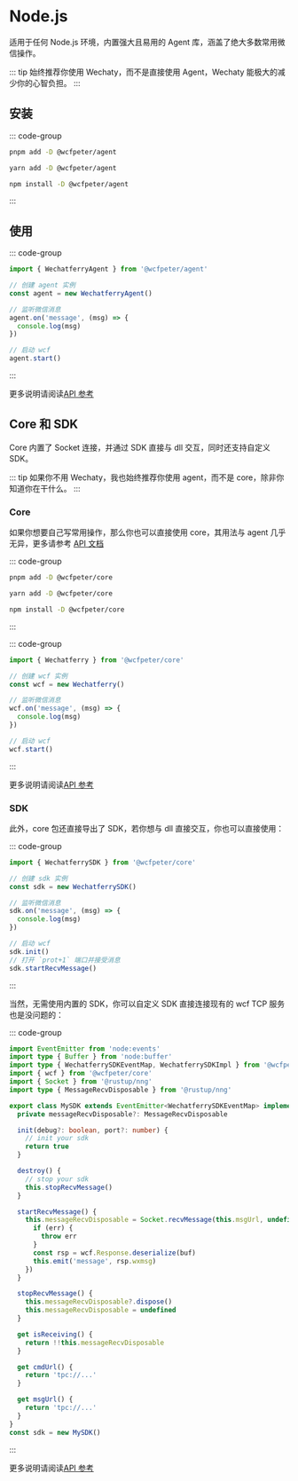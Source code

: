 # Node.js

适用于任何 Node.js 环境，内置强大且易用的 Agent 库，涵盖了绝大多数常用微信操作。

::: tip
始终推荐你使用 Wechaty，而不是直接使用 Agent，Wechaty 能极大的减少你的心智负担。
:::

## 安装

::: code-group
  ```bash [pnpm]
  pnpm add -D @wcfpeter/agent
  ```
  ```bash [yarn]
  yarn add -D @wcfpeter/agent
  ```
  ```bash [npm]
  npm install -D @wcfpeter/agent
  ```
:::

## 使用

::: code-group
```ts twoslash [index.ts]
import { WechatferryAgent } from '@wcfpeter/agent'

// 创建 agent 实例
const agent = new WechatferryAgent()

// 监听微信消息
agent.on('message', (msg) => {
  console.log(msg)
})

// 启动 wcf
agent.start()
```
:::

更多说明请阅读[API 参考](https://www.jsdocs.io/package/@wcfpeter/agent)

## Core 和 SDK

Core 内置了 Socket 连接，并通过 SDK 直接与 dll 交互，同时还支持自定义 SDK。

::: tip
如果你不用 Wechaty，我也始终推荐你使用 agent，而不是 core，除非你知道你在干什么。
:::

### Core

如果你想要自己写常用操作，那么你也可以直接使用 core，其用法与 agent 几乎无异，更多请参考 [API 文档](https://www.jsdocs.io/package/@wcfpeter/core)

::: code-group
  ```bash [pnpm]
  pnpm add -D @wcfpeter/core
  ```
  ```bash [yarn]
  yarn add -D @wcfpeter/core
  ```
  ```bash [npm]
  npm install -D @wcfpeter/core
  ```
:::

::: code-group
```ts twoslash [index.ts]
import { Wechatferry } from '@wcfpeter/core'

// 创建 wcf 实例
const wcf = new Wechatferry()

// 监听微信消息
wcf.on('message', (msg) => {
  console.log(msg)
})

// 启动 wcf
wcf.start()
```
:::

更多说明请阅读[API 参考](https://www.jsdocs.io/package/@wcfpeter/core)

### SDK

此外，core 包还直接导出了 SDK，若你想与 dll 直接交互，你也可以直接使用：

::: code-group
```ts twoslash [index.ts]
import { WechatferrySDK } from '@wcfpeter/core'

// 创建 sdk 实例
const sdk = new WechatferrySDK()

// 监听微信消息
sdk.on('message', (msg) => {
  console.log(msg)
})

// 启动 wcf
sdk.init()
// 打开 `prot+1` 端口并接受消息
sdk.startRecvMessage()
```
:::

当然，无需使用内置的 SDK，你可以自定义 SDK 直接连接现有的 wcf TCP 服务也是没问题的：

::: code-group
```ts twoslash [mysdk.ts]
import EventEmitter from 'node:events'
import type { Buffer } from 'node:buffer'
import type { WechatferrySDKEventMap, WechatferrySDKImpl } from '@wcfpeter/core'
import { wcf } from '@wcfpeter/core'
import { Socket } from '@rustup/nng'
import type { MessageRecvDisposable } from '@rustup/nng'

export class MySDK extends EventEmitter<WechatferrySDKEventMap> implements WechatferrySDKImpl {
  private messageRecvDisposable?: MessageRecvDisposable

  init(debug?: boolean, port?: number) {
    // init your sdk
    return true
  }

  destroy() {
    // stop your sdk
    this.stopRecvMessage()
  }

  startRecvMessage() {
    this.messageRecvDisposable = Socket.recvMessage(this.msgUrl, undefined, (err: unknown | undefined, buf: Buffer) => {
      if (err) {
        throw err
      }
      const rsp = wcf.Response.deserialize(buf)
      this.emit('message', rsp.wxmsg)
    })
  }

  stopRecvMessage() {
    this.messageRecvDisposable?.dispose()
    this.messageRecvDisposable = undefined
  }

  get isReceiving() {
    return !!this.messageRecvDisposable
  }

  get cmdUrl() {
    return 'tpc://...'
  }

  get msgUrl() {
    return 'tpc://...'
  }
}
const sdk = new MySDK()
```
:::

更多说明请阅读[API 参考](https://www.jsdocs.io/package/@wcfpeter/core)
